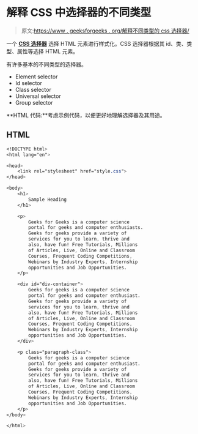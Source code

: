 # 解释 CSS 中选择器的不同类型

> 原文:[https://www . geeksforgeeks . org/解释不同类型的 css 选择器/](https://www.geeksforgeeks.org/explain-the-different-types-of-selectors-in-css/)

一个 [**CSS 选择器**](https://www.geeksforgeeks.org/css-syntax-and-selectors/) 选择 HTML 元素进行样式化。CSS 选择器根据其 id、类、类型、属性等选择 HTML 元素。

有许多基本的不同类型的选择器。

*   Element selector
*   Id selector
*   Class selector
*   Universal selector
*   Group selector

**HTML 代码:**考虑示例代码，以便更好地理解选择器及其用途。

## HTML

```css
<!DOCTYPE html>
<html lang="en">

<head>
    <link rel="stylesheet" href="style.css">
</head>

<body>
    <h1>
        Sample Heading
    </h1>

    <p>
        Geeks for Geeks is a computer science 
        portal for geeks and computer enthusiasts.
        Geeks for geeks provide a variety of 
        services for you to learn, thrive and
        also, have fun! Free Tutorials, Millions 
        of Articles, Live, Online and Classroom 
        Courses, Frequent Coding Competitions,
        Webinars by Industry Experts, Internship 
        opportunities and Job Opportunities.
    </p>

    <div id="div-container">
        Geeks for geeks is a computer science 
        portal for geeks and computer enthusiast.
        Geeks for geeks provide a variety of 
        services for you to learn, thrive and
        also, have fun! Free Tutorials, Millions 
        of Articles, Live, Online and Classroom 
        Courses, Frequent Coding Competitions,
        Webinars by Industry Experts, Internship 
        opportunities and Job Opportunities.
    </div>

    <p class="paragraph-class">
        Geeks for geeks is a computer science 
        portal for geeks and computer enthusiast.
        Geeks for geeks provide a variety of 
        services for you to learn, thrive and
        also, have fun! Free Tutorials, Millions 
        of Articles, Live, Online and Classroom 
        Courses, Frequent Coding Competitions,
        Webinars by Industry Experts, Internship 
        opportunities and Job Opportunities.
    </p>
</body>

</html>
```